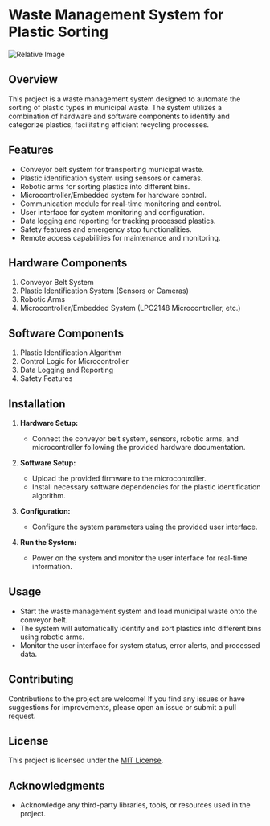 # Waste Management System for Plastic Sorting
![Relative Image](https://drive.google.com/file/d/1BXp7ovYQJl_bEnFruf-e6G48tU5PfGr7/view?usp=drive_link)

## Overview

This project is a waste management system designed to automate the sorting of plastic types in municipal waste. The system utilizes a combination of hardware and software components to identify and categorize plastics, facilitating efficient recycling processes.

## Features

- Conveyor belt system for transporting municipal waste.
- Plastic identification system using sensors or cameras.
- Robotic arms for sorting plastics into different bins.
- Microcontroller/Embedded system for hardware control.
- Communication module for real-time monitoring and control.
- User interface for system monitoring and configuration.
- Data logging and reporting for tracking processed plastics.
- Safety features and emergency stop functionalities.
- Remote access capabilities for maintenance and monitoring.

## Hardware Components

1. Conveyor Belt System
2. Plastic Identification System (Sensors or Cameras)
3. Robotic Arms
4. Microcontroller/Embedded System (LPC2148 Microcontroller, etc.)

## Software Components

1. Plastic Identification Algorithm
2. Control Logic for Microcontroller
4. Data Logging and Reporting
5. Safety Features

## Installation

1. **Hardware Setup:**
   - Connect the conveyor belt system, sensors, robotic arms, and microcontroller following the provided hardware documentation.

2. **Software Setup:**
   - Upload the provided firmware to the microcontroller.
   - Install necessary software dependencies for the plastic identification algorithm.

3. **Configuration:**
   - Configure the system parameters using the provided user interface.

4. **Run the System:**
   - Power on the system and monitor the user interface for real-time information.

## Usage

- Start the waste management system and load municipal waste onto the conveyor belt.
- The system will automatically identify and sort plastics into different bins using robotic arms.
- Monitor the user interface for system status, error alerts, and processed data.

## Contributing

Contributions to the project are welcome! If you find any issues or have suggestions for improvements, please open an issue or submit a pull request.

## License

This project is licensed under the [MIT License](LICENSE).

## Acknowledgments

- Acknowledge any third-party libraries, tools, or resources used in the project.

